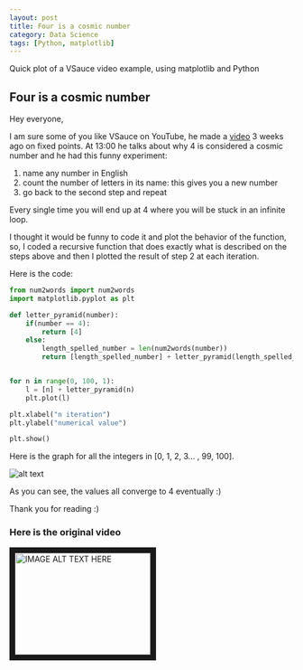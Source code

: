 ```yaml
---
layout: post
title: Four is a cosmic number
category: Data Science
tags: [Python, matplotlib]
---
```


Quick plot of a VSauce video example, using matplotlib and Python

## Four is a cosmic number

Hey everyone,

I am sure some of you like VSauce on YouTube, he made a [video](https://youtu.be/csInNn6pfT4) 3 weeks ago on fixed points. At 13:00 he talks about why 4 is considered a cosmic number and he had this funny experiment:




1. name any number in English
2. count the number of letters in its name: this gives you a new number
3. go back to the second step and repeat

Every single time you will end up at 4 where you will be stuck in an infinite loop.

I thought it would be funny to code it and plot the behavior of the function, so, I coded a recursive function that does exactly what is described on the steps above and then I plotted the result of step 2 at each iteration.

Here is the code:
```python
from num2words import num2words
import matplotlib.pyplot as plt

def letter_pyramid(number):
	if(number == 4):
		return [4]
	else:
		length_spelled_number = len(num2words(number))
		return [length_spelled_number] + letter_pyramid(length_spelled_number)


for n in range(0, 100, 1):
	l = [n] + letter_pyramid(n)
	plt.plot(l)

plt.xlabel("n iteration")
plt.ylabel("numerical value")

plt.show()
```

Here is the graph for all the integers in [0, 1, 2, 3... , 99, 100].

![alt text](https://media.licdn.com/mpr/mpr/shrinknp_800_800/AAEAAQAAAAAAAAd1AAAAJGQxNTEyNmQ0LWYyYWMtNGI4Ni04MzFkLTRjNjU3Y2UyYjk0MQ.png "Plot for x in [0, 1, 2,... 100]")

As you can see, the values all converge to 4 eventually :)

Thank you for reading :)

### Here is the original video
<a href="http://www.youtube.com/watch?feature=player_embedded&v=https://youtu.be/csInNn6pfT4
" target="_blank"><img src="http://img.youtube.com/vi/https://youtu.be/csInNn6pfT4/0.jpg" alt="IMAGE ALT TEXT HERE" width="240" height="180" border="10" /></a>